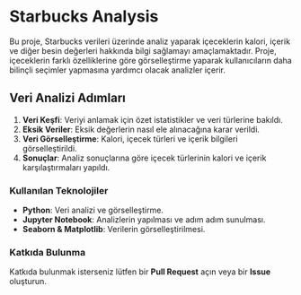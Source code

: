 # Starbucks Analysis

Bu proje, Starbucks verileri üzerinde analiz yaparak içeceklerin kalori, içerik ve diğer besin değerleri hakkında bilgi sağlamayı amaçlamaktadır. Proje, içeceklerin farklı özelliklerine göre görselleştirme yaparak kullanıcıların daha bilinçli seçimler yapmasına yardımcı olacak analizler içerir.

## Veri Analizi Adımları

1. **Veri Keşfi**: Veriyi anlamak için özet istatistikler ve veri türlerine bakıldı.
2. **Eksik Veriler**: Eksik değerlerin nasıl ele alınacağına karar verildi.
3. **Veri Görselleştirme**: Kalori, içecek türleri ve içerik bilgileri görselleştirildi.
4. **Sonuçlar**: Analiz sonuçlarına göre içecek türlerinin kalori ve içerik karşılaştırmaları yapıldı.

### Kullanılan Teknolojiler

- **Python**: Veri analizi ve görselleştirme.
- **Jupyter Notebook**: Analizlerin yapılması ve adım adım sunulması.
- **Seaborn & Matplotlib**: Verilerin görselleştirilmesi.

### Katkıda Bulunma

Katkıda bulunmak isterseniz lütfen bir **Pull Request** açın veya bir **Issue** oluşturun. 

